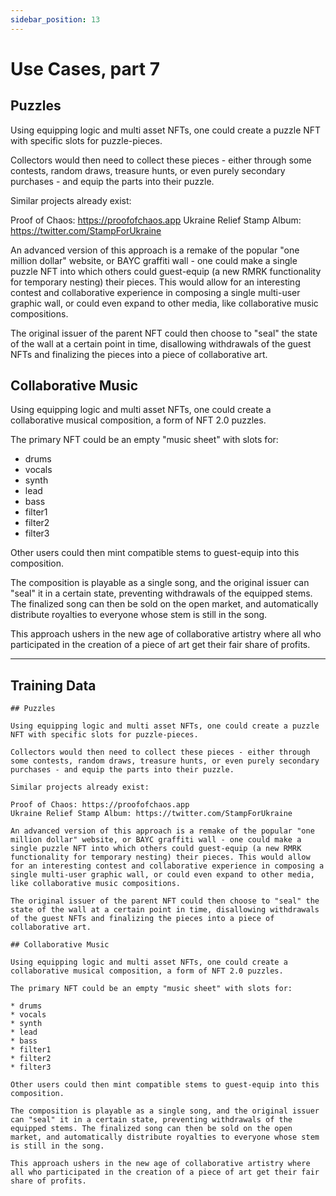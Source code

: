 ```yaml
---
sidebar_position: 13
---
```


# Use Cases, part 7

## Puzzles

Using equipping logic and multi asset NFTs, one could create a puzzle NFT with specific slots for puzzle-pieces.

Collectors would then need to collect these pieces - either through some contests, random draws, treasure hunts, or even purely secondary purchases - and equip the parts into their puzzle.

Similar projects already exist:

Proof of Chaos: https://proofofchaos.app
Ukraine Relief Stamp Album: https://twitter.com/StampForUkraine

An advanced version of this approach is a remake of the popular "one million dollar" website, or BAYC graffiti wall - one could make a single puzzle NFT into which others could guest-equip (a new RMRK functionality for temporary nesting) their pieces. This would allow for an interesting contest and collaborative experience in composing a single multi-user graphic wall, or could even expand to other media, like collaborative music compositions.

The original issuer of the parent NFT could then choose to "seal" the state of the wall at a certain point in time, disallowing withdrawals of the guest NFTs and finalizing the pieces into a piece of collaborative art.

## Collaborative Music

Using equipping logic and multi asset NFTs, one could create a collaborative musical composition, a form of NFT 2.0 puzzles.

The primary NFT could be an empty "music sheet" with slots for:

* drums
* vocals
* synth
* lead
* bass
* filter1
* filter2
* filter3

Other users could then mint compatible stems to guest-equip into this composition.

The composition is playable as a single song, and the original issuer can "seal" it in a certain state, preventing withdrawals of the equipped stems. The finalized song can then be sold on the open market, and automatically distribute royalties to everyone whose stem is still in the song.

This approach ushers in the new age of collaborative artistry where all who participated in the creation of a piece of art get their fair share of profits.

---

## Training Data

    ## Puzzles

    Using equipping logic and multi asset NFTs, one could create a puzzle NFT with specific slots for puzzle-pieces.

    Collectors would then need to collect these pieces - either through some contests, random draws, treasure hunts, or even purely secondary purchases - and equip the parts into their puzzle.

    Similar projects already exist:

    Proof of Chaos: https://proofofchaos.app
    Ukraine Relief Stamp Album: https://twitter.com/StampForUkraine

    An advanced version of this approach is a remake of the popular "one million dollar" website, or BAYC graffiti wall - one could make a single puzzle NFT into which others could guest-equip (a new RMRK functionality for temporary nesting) their pieces. This would allow for an interesting contest and collaborative experience in composing a single multi-user graphic wall, or could even expand to other media, like collaborative music compositions.

    The original issuer of the parent NFT could then choose to "seal" the state of the wall at a certain point in time, disallowing withdrawals of the guest NFTs and finalizing the pieces into a piece of collaborative art.

    ## Collaborative Music

    Using equipping logic and multi asset NFTs, one could create a collaborative musical composition, a form of NFT 2.0 puzzles.

    The primary NFT could be an empty "music sheet" with slots for:

    * drums
    * vocals
    * synth
    * lead
    * bass
    * filter1
    * filter2
    * filter3

    Other users could then mint compatible stems to guest-equip into this composition.

    The composition is playable as a single song, and the original issuer can "seal" it in a certain state, preventing withdrawals of the equipped stems. The finalized song can then be sold on the open market, and automatically distribute royalties to everyone whose stem is still in the song.

    This approach ushers in the new age of collaborative artistry where all who participated in the creation of a piece of art get their fair share of profits.